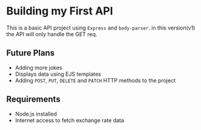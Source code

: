 # Building my First API

This is a basic API project using `Express` and `body-parser`.
in this version(v1) the API will only handle the GET req.

## Future Plans

- Adding more jokes
- Displays data using EJS templates
- Adding `POST`, `PUT`, `DELETE` and `PATCH` HTTP methods to the project

## Requirements

- Node.js installed
- Internet access to fetch exchange rate data
